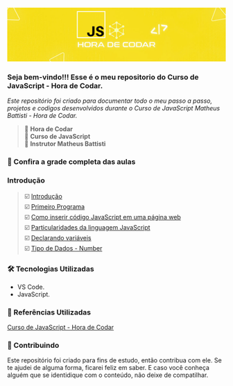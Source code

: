 
![](https://github.com/Diegojfsr/VideoAulas_JavaScript_HoraDeCodar/blob/main/img/Capa_Projetos_JavaScript1.jpg)

### Seja bem-vindo!!! Esse é o meu repositorio do Curso de JavaScript - Hora de Codar.
_Este repositório foi criado para documentar todo o meu passo a passo, projetos e codigos desenvolvidos durante o Curso de JavaScript Matheus Battisti - Hora de Codar._

> 📌  <strong>Hora de Codar</strong>  
> 📌  <strong>Curso de JavaScript</strong>  
> 📌  <strong>Instrutor Matheus Battisti</strong>  

### 🚦 Confira a grade completa das aulas

### Introdução  
> ☑️ [Introdução]()  
> ☑️ [Primeiro Programa]()  
> ☑️ [Como inserir código JavaScript em uma página web]()  
> ☑️ [Particularidades da linguagem JavaScript]()  
> ☑️ [Declarando variáveis]()  
> ☑️ [Tipo de Dados - Number]()


### 🛠 Tecnologias Utilizadas
- VS Code.
- JavaScript.


### 📑 Referências Utilizadas
[Curso de JavaScript - Hora de Codar](https://www.youtube.com/playlist?list=PLnDvRpP8BneysKU8KivhnrVaKpILD3gZ6)


### 🤝 Contribuindo
Este repositório foi criado para fins de estudo, então contribua com ele. Se te ajudei de alguma forma, ficarei feliz em
saber. E caso você conheça alguém que se identidique com o conteúdo, não deixe de compatilhar.








<!--

# Curso de JavaScript Matheus Battisti - Hora de Codar.

Esse é o meu repositório de VideoAulas de JavaScript resolvidos.

## 📝 Lista de VideoAulas

-  [Introdução](https://)
-  [Primeiro Programa](https://)
-  [Como inserir código JavaScript em uma página web](https://)
-  [Particularidades da linguagem JavaScript](https://)
-  [Declarando variáveis](https://)


## 🛠 Tecnologias Utilizadas
- VS Code.
- JavaScript.


## 📑 Referências Utilizadas
[Curso de JavaScript - Hora de Codar](https://www.youtube.com/playlist?list=PLnDvRpP8BneysKU8KivhnrVaKpILD3gZ6)



## 🤝 Contribuindo
Este repositório foi criado para fins de estudo, então contribua com ele. Se te ajudei de alguma forma, ficarei feliz em
saber. E caso você conheça alguém que se identidique com o conteúdo, não deixe de compatilhar.
-->
